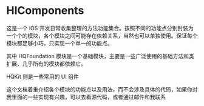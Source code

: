 # HIComponents

这是一个 iOS 开发日常收集整理的方法功能集合。按照不同的功能点分别封装为一个个的模块，各个模块之间可能存在依赖关系，当然也可以单独使用。保证每个模块都足够小巧，只实现一个单一的功能点。

其中 HQFoundation 模块是一个基础模块，主要是一些广泛使用的基础方法和类扩展，几乎所有的模块都依赖它。

HQKit 则是一些常用的 UI 组件

这个文档着重介绍各个模块的功能点以及用法，而不会涉及具体的代码，如果你对我里面的一些实现有兴趣，可以去看源代码，或者通过邮件和我联系


